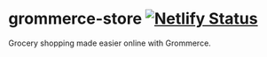 # grommerce-store [![Netlify Status](https://api.netlify.com/api/v1/badges/16bbe0b2-0b52-4e98-aca6-56d22683f012/deploy-status)](https://app.netlify.com/sites/grommerce-store/deploys)
Grocery shopping made easier online  with Grommerce.
